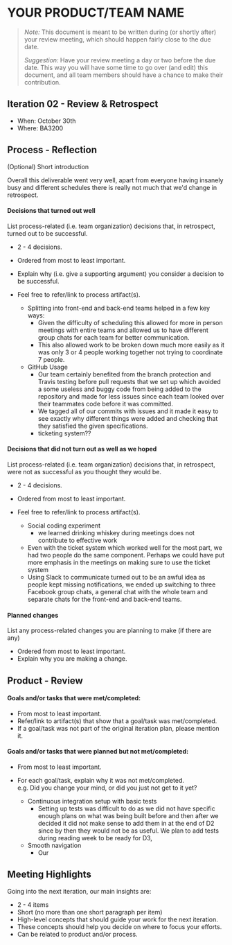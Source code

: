 # YOUR PRODUCT/TEAM NAME

 > _Note:_ This document is meant to be written during (or shortly after) your review meeting, which should happen fairly close to the due date.      
 >      
 > _Suggestion:_ Have your review meeting a day or two before the due date. This way you will have some time to go over (and edit) this document, and all team members should have a chance to make their contribution.


## Iteration 02 - Review & Retrospect

 * When: October 30th
 * Where: BA3200

## Process - Reflection

(Optional) Short introduction

Overall this deliverable went very well, apart from everyone having insanely busy and different schedules there is really not much that we'd change in retrospect.

#### Decisions that turned out well

List process-related (i.e. team organization) decisions that, in retrospect, turned out to be successful.


 * 2 - 4 decisions.
 * Ordered from most to least important.
 * Explain why (i.e. give a supporting argument) you consider a decision to be successful.
 * Feel free to refer/link to process artifact(s).
 
    - Splitting into front-end and back-end teams helped in a few key ways:
        - Given the difficulty of scheduling this allowed for more in person meetings with entire teams and allowed us to have different group chats for each team for better communication. 
        - This also allowed work to be broken down much more easily as it was only 3 or 4 people working together not trying to coordinate 7 people.
    - GitHub Usage
        - Our team certainly benefited from the branch protection and Travis testing before pull requests that we set up which avoided a some useless and buggy code from being added to the repository and made for less issues since each team looked over their teammates code before it was committed. 
        - We tagged all of our commits with issues and it made it easy to see exactly why different things were added and checking that they satisfied the given specifications. 
        - ticketing system??

#### Decisions that did not turn out as well as we hoped

List process-related (i.e. team organization) decisions that, in retrospect, were not as successful as you thought they would be.

 * 2 - 4 decisions.
 * Ordered from most to least important.
 * Feel free to refer/link to process artifact(s).
 
    - Social coding experiment 
        - we learned drinking whiskey during meetings does not contribute to effective work
    - Even with the ticket system which worked well for the most part, we had two people do the same component. Perhaps we could have put more emphasis in the meetings on making sure to use the ticket system
    - Using Slack to communicate turned out to be an awful idea as people kept missing notifications, we ended up switching to three Facebook group chats, a general chat with the whole team and separate chats for the front-end and back-end teams.
    
#### Planned changes

List any process-related changes you are planning to make (if there are any)

 * Ordered from most to least important.
 * Explain why you are making a change.


## Product - Review

#### Goals and/or tasks that were met/completed:

 * From most to least important.
 * Refer/link to artifact(s) that show that a goal/task was met/completed.
 * If a goal/task was not part of the original iteration plan, please mention it.

#### Goals and/or tasks that were planned but not met/completed:

 * From most to least important.
 * For each goal/task, explain why it was not met/completed.      
   e.g. Did you change your mind, or did you just not get to it yet?
   
   - Continuous integration setup with basic tests
        - Setting up tests was difficult to do as we did not have specific enough plans on what was being built before and then after we decided it did not make sense to add them in at the end of D2 since by then they would not be as useful. We plan to add tests during reading week to be ready for D3,
   - Smooth navigation
        - Our 

## Meeting Highlights

Going into the next iteration, our main insights are:

 * 2 - 4 items
 * Short (no more than one short paragraph per item)
 * High-level concepts that should guide your work for the next iteration.
 * These concepts should help you decide on where to focus your efforts.
 * Can be related to product and/or process.
